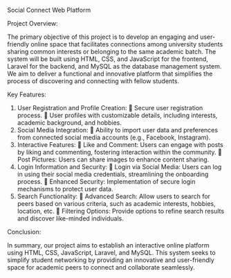 <h> Social Connect Web Platform </h>

Project Overview:

The primary objective of this project is to develop an engaging and user-friendly online space that 
facilitates connections among university students sharing common interests or belonging to the same 
academic batch. The system will be built using HTML, CSS, and JavaScript for the frontend, Laravel for the 
backend, and MySQL as the database management system. We aim to deliver a functional and innovative 
platform that simplifies the process of discovering and connecting with fellow students.

Key Features:

1. User Registration and Profile Creation:
 Secure user registration process.
 User profiles with customizable details, including interests, academic background, and hobbies.
2. Social Media Integration:
 Ability to import user data and preferences from connected social media accounts (e.g., 
Facebook, Instagram).
3. Interactive Features:
 Like and Comment: Users can engage with posts by liking and commenting, fostering interaction 
within the community.
 Post Pictures: Users can share images to enhance content sharing.
4. Login Information and Security:
 Login via Social Media: Users can log in using their social media credentials, streamlining the 
onboarding process.
 Enhanced Security: Implementation of secure login mechanisms to protect user data.
5. Search Functionality:
 Advanced Search: Allow users to search for peers based on various criteria, such as academic 
interests, hobbies, location, etc.
 Filtering Options: Provide options to refine search results and discover like-minded individuals.

Conclusion:

In summary, our project aims to establish an interactive online platform using HTML, CSS, JavaScript, 
Laravel, and MySQL. This system seeks to simplify student networking by providing an innovative and 
user-friendly space for academic peers to connect and collaborate seamlessly.
